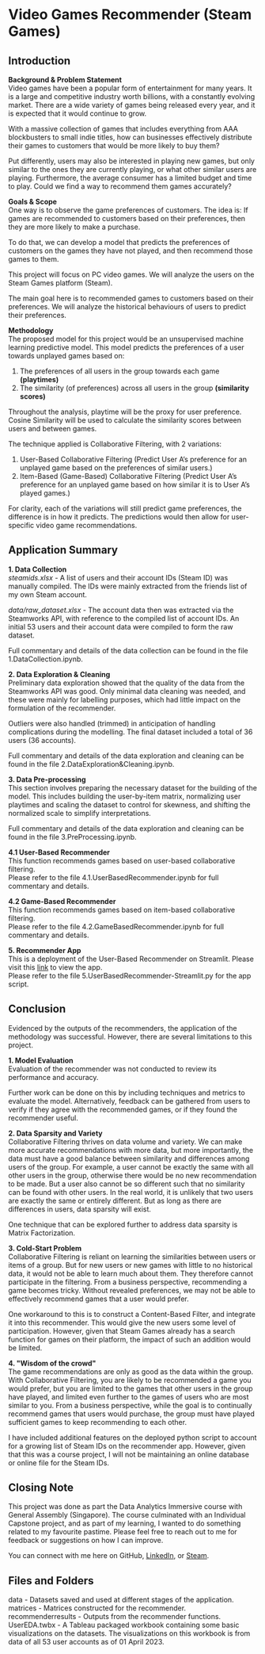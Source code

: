 # Video Games Recommender (Steam Games)
## Introduction <br>
**Background & Problem Statement** <br>
Video games have been a popular form of entertainment for many years. It is a large and competitive industry worth billions, with a constantly evolving market. There are a wide variety of games being released every year, and it is expected that it would continue to grow. <br>

With a massive collection of games that includes everything from AAA blockbusters to small indie titles, how can businesses effectively distribute their games to customers that would be more likely to buy them? <br>

Put differently, users may also be interested in playing new games, but only similar to the ones they are currently playing, or what other similar users are playing. Furthermore, the average consumer has a limited budget and time to play. Could we find a way to recommend them games accurately? <br>

**Goals & Scope** <br>
One way is to observe the game preferences of customers. The idea is: If games are recommended to customers based on their preferences, then they are more likely to make a purchase. <br>

To do that, we can develop a model that predicts the preferences of customers on the games they have not played, and then recommend those games to them.

This project will focus on PC video games. We will analyze the users on the Steam Games platform (Steam).

The main goal here is to recommended games to customers based on their preferences. We will analyze the historical behaviours of users to predict their preferences.

**Methodology** <br>
The proposed model for this project would be an unsupervised machine learning predictive model. This model predicts the preferences of a user towards unplayed games based on: <br>
1. The preferences of all users in the group towards each game **(playtimes)** <br>
2. The similarity (of preferences) across all users in the group **(similarity scores)** <br>

Throughout the analysis, playtime will be the proxy for user preference. Cosine Similarity will be used to calculate the similarity scores between users and between games. <br>

The technique applied is Collaborative Filtering, with 2 variations: <br>
1. User-Based Collaborative Filtering (Predict User A’s preference for an unplayed game based on the preferences of similar users.) <br>
2. Item-Based (Game-Based) Collaborative Filtering (Predict User A’s preference for an unplayed game based on how similar it is to User A’s played games.) <br>

For clarity, each of the variations will still predict game preferences, the difference is in how it predicts. The predictions would then allow for user-specific video game recommendations. <br>

## **Application Summary** <br>
**1. Data Collection** <br>
*steamids.xlsx* - A list of users and their account IDs (Steam ID) was manually compiled. The IDs were mainly extracted from the friends list of my own Steam account. <br>

*data/raw_dataset.xlsx* - The account data then was extracted via the Steamworks API, with reference to the compiled list of account IDs. An initial 53 users and their account data were compiled to form the raw dataset. <br>

Full commentary and details of the data collection can be found in the file 1.DataCollection.ipynb. <br>

**2. Data Exploration & Cleaning** <br>
Preliminary data exploration showed that the quality of the data from the Steamworks API was good. Only minimal data cleaning was needed, and these were mainly for labelling purposes, which had little impact on the formulation of the recommender. <br> 

Outliers were also handled (trimmed) in anticipation of handling complications during the modelling. The final dataset included a total of 36 users (36 accounts). <br>

Full commentary and details of the data exploration and cleaning can be found in the file 2.DataExploration&Cleaning.ipynb. <br>

**3. Data Pre-processing** <br>
This section involves preparing the necessary dataset for the building of the model. This includes building the user-by-item matrix, normalizing user playtimes and scaling the dataset to control for skewness, and shifting the normalized scale to simplify interpretations.

Full commentary and details of the data exploration and cleaning can be found in the file 3.PreProcessing.ipynb. <br>

**4.1 User-Based Recommender** <br>
This function recommends games based on user-based collaborative filtering. <br>
Please refer to the file 4.1.UserBasedRecommender.ipynb for full commentary and details. <br>

**4.2 Game-Based Recommender** <br>
This function recommends games based on item-based collaborative filtering. <br>
Please refer to the file 4.2.GameBasedRecommender.ipynb for full commentary and details. <br>

**5. Recommender App** <br>
This is a deployment of the User-Based Recommender on Streamlit. Please visit this [link](https://kgtkgtkg-video-games-re-5-userbasedrecommender-streamlit-a9z9zu.streamlit.app/) to view the app. <br>
Please refer to the file 5.UserBasedRecommender-Streamlit.py for the app script. <br>

## **Conclusion** <br>
Evidenced by the outputs of the recommenders, the application of the methodology was successful. However, there are several limitations to this project. <br>

**1. Model Evaluation** <br>
Evaluation of the recommender was not conducted to review its performance and accuracy. <br>

Further work can be done on this by including techniques and metrics to evaluate the model. Alternatively, feedback can be gathered from users to verify if they agree with the recommended games, or if they found the recommender useful. <br>

**2. Data Sparsity and Variety** <br>
Collaborative Filtering thrives on data volume and variety. We can make more accurate recommendations with more data, but more importantly, the data must have a good balance between similarity and differences among users of the group. For example, a user cannot be exactly the same with all other users in the group, otherwise there would be no new recommendation to be made. But a user also cannot be so different such that no similarity can be found with other users. In the real world, it is unlikely that two users are exactly the same or entirely different. But as long as there are differences in users, data sparsity will exist. <br>

One technique that can be explored further to address data sparsity is Matrix Factorization. <br>

**3. Cold-Start Problem** <br>
Collaborative Filtering is reliant on learning the similarities between users or items of a group. But for new users or new games with little to no historical data, it would not be able to learn much about them. They therefore cannot participate in the filtering. From a business perspective, recommending a game becomes tricky. Without revealed preferences, we may not be able to effectively recommend games that a user would prefer. <br>

One workaround to this is to construct a Content-Based Filter, and integrate it into this recommender. This would give the new users some level of participation. However, given that Steam Games already has a search function for games on their platform, the impact of such an addition would be limited. <br>

**4. "Wisdom of the crowd"** <br>
The game recommendations are only as good as the data within the group. With Collaborative Filtering, you are likely to be recommended a game you would prefer, but you are limited to the games that other users in the group have played, and limited even further to the games of users who are most similar to you. From a business perspective, while the goal is to continually recommend games that users would purchase, the group must have played sufficient games to keep recommending to each other. <br>

I have included additional features on the deployed python script to account for a growing list of Steam IDs on the recommender app. However, given that this was a course project, I will not be maintaining an online database or online file for the Steam IDs. <br>

## **Closing Note** <br>
This project was done as part the Data Analytics Immersive course with General Assembly (Singapore). The course culminated with an Individual Capstone project, and as part of my learning, I wanted to do something related to my favourite pastime. Please feel free to reach out to me for feedback or suggestions on how I can improve. <br>

You can connect with me here on GitHub, [LinkedIn](https://www.linkedin.com/in/tankaiguan/), or [Steam](https://steamcommunity.com/profiles/76561198010430483/).

## **Files and Folders** <br>
data - Datasets saved and used at different stages of the application. <br>
matrices - Matrices constructed for the recommender. <br>
recommenderresults - Outputs from the recommender functions. <br>
UserEDA.twbx - A Tableau packaged workbook containing some basic visualizations on the datasets. The visualizations on this workbook is from data of all 53 user accounts as of 01 April 2023.

